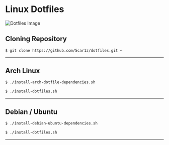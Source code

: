 # Linux Dotfiles

![Dotfiles Image](http://i.imgur.com/0wWR48G.png)

## Cloning Repository

```bash
$ git clone https://github.com/5car1z/dotfiles.git ~
```

---

## Arch Linux

```bash
$ ./install-arch-dotfile-dependencies.sh 
```

```bash
$ ./install-dotfiles.sh
```

---

## Debian / Ubuntu

```bash
$ ./install-debian-ubuntu-dependencies.sh  
```

```bash
$ ./install-dotfiles.sh
```

---

